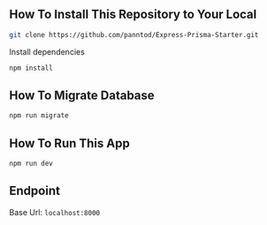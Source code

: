 ## How To Install This Repository to Your Local

```bash
git clone https://github.com/panntod/Express-Prisma-Starter.git
```

Install dependencies

```bash
npm install
```

## How To Migrate Database

```bash
npm run migrate
```

## How To Run This App

```bash
npm run dev
```

## Endpoint

Base Url: `localhost:8000`
